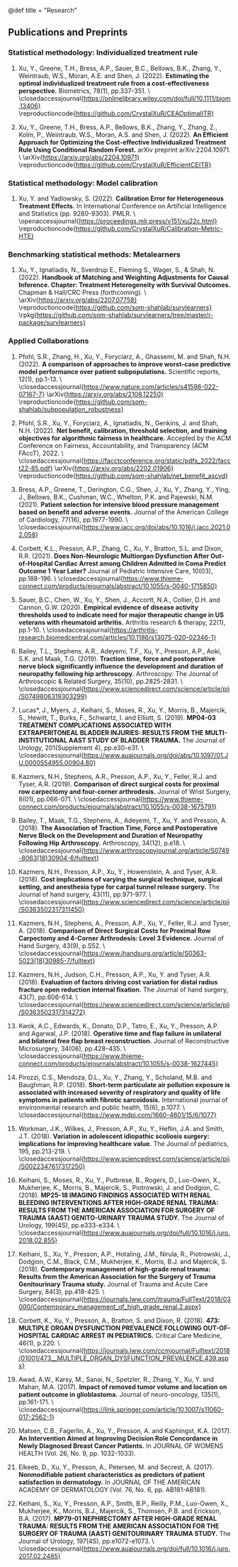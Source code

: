 @def title = "Research"



## Publications and Preprints

### Statistical methodology: Individualized treatment rule

1) Xu, Y., Greene, T.H., Bress, A.P., Sauer, B.C., Bellows, B.K., Zhang, Y., Weintraub, W.S., Moran, A.E. and Shen, J. (2022). **Estimating the optimal individualized treatment rule from a cost‐effectiveness perspective.** Biometrics, 78(1), pp.337-351. \\ \closedaccessjournal{https://onlinelibrary.wiley.com/doi/full/10.1111/biom.13406} \reproductioncode{https://github.com/CrystalXuR/CEAOptimalITR}

2) Xu, Y., Greene, T.H., Bress, A.P., Bellows, B.K., Zhang, Y., Zhang, Z., Kolm, P., Weintraub, W.S., Moran, A.S. and Shen, J. (2022). **An Efficient Approach for Optimizing the Cost-effective Individualized Treatment Rule Using Conditional Random Forest.** arXiv preprint arXiv:2204.10971. \\ \arXiv{https://arxiv.org/abs/2204.10971} \reproductioncode{https://github.com/CrystalXuR/EfficientCEITR}

### Statistical methodology: Model calibration

1) Xu, Y. and Yadlowsky, S. (2022). **Calibration Error for Heterogeneous Treatment Effects.** In International Conference on Artificial Intelligence and Statistics (pp. 9280-9303). PMLR. \\ \openaccessjournal{https://proceedings.mlr.press/v151/xu22c.html} \reproductioncode{https://github.com/CrystalXuR/Calibration-Metric-HTE}

### Benchmarking statistical methods: Metalearners

1) Xu, Y., Ignatiadis, N., Sverdrup E., Fleming S., Wager, S., & Shah, N. (2022). **Handbook of Matching and Weighting Adjustments for Causal Inference. Chapter: Treatment Heterogeneity with Survival Outcomes.** Chapman \& Hall/CRC Press (forthcoming). \\ \arXiv{https://arxiv.org/abs/2207.07758}  \reproductioncode{https://github.com/som-shahlab/survlearners} \rpkg{https://github.com/som-shahlab/survlearners/tree/master/r-package/survlearners} 

### Applied Collaborations
1) Pfohl, S.R., Zhang, H., Xu, Y., Foryciarz, A., Ghassemi, M. and Shah, N.H. (2022). **A comparison of approaches to improve worst-case predictive model performance over patient subpopulations.** Scientific reports, 12(1), pp.1-13. \\ \closedaccessjournal{https://www.nature.com/articles/s41598-022-07167-7} \arXiv{https://arxiv.org/abs/2108.12250} \reproductioncode{https://github.com/som-shahlab/subpopulation_robustness}

2) Pfohl, S.R., Xu, Y., Foryciarz, A., Ignatiadis, N., Genkins, J. and Shah, N.H. (2022). **Net benefit, calibration, threshold selection, and training objectives for algorithmic fairness in healthcare.** Accepted by the ACM Conference on Fairness, Accountability, and Transparency (ACM FAccT), 2022. \\ \closedaccessjournal{https://facctconference.org/static/pdfs_2022/facct22-85.pdf} \arXiv{https://arxiv.org/abs/2202.01906} \reproductioncode{https://github.com/som-shahlab/net_benefit_ascvd}

3) Bress, A.P., Greene, T., Derington, C.G., Shen, J., Xu, Y., Zhang, Y., Ying, J., Bellows, B.K., Cushman, W.C., Whelton, P.K. and Pajewski, N.M. (2021). **Patient selection for intensive blood pressure management based on benefit and adverse events.** Journal of the American College of Cardiology, 77(16), pp.1977-1990. \\ \closedaccessjournal{https://www.jacc.org/doi/abs/10.1016/j.jacc.2021.02.058}

4) Corbett, K.L., Presson, A.P., Zhang, C., Xu, Y., Bratton, S.L. and Dixon, R.R. (2021). **Does Non-Neurologic Multiorgan Dysfunction After Out-of-Hospital Cardiac Arrest among Children Admitted in Coma Predict Outcome 1 Year Later?** Journal of Pediatric Intensive Care, 10(03), pp.188-196. \\ \closedaccessjournal{https://www.thieme-connect.com/products/ejournals/abstract/10.1055/s-0040-1715850}

5) Sauer, B.C., Chen, W., Xu, Y., Shen, J., Accortt, N.A., Collier, D.H. and Cannon, G.W. (2020). **Empirical evidence of disease activity thresholds used to indicate need for major therapeutic change in US veterans with rheumatoid arthritis.** Arthritis research & therapy, 22(1), pp.1-10. \\ \closedaccessjournal{https://arthritis-research.biomedcentral.com/articles/10.1186/s13075-020-02346-1}

6) Bailey, T.L., Stephens, A.R., Adeyemi, T.F., Xu, Y., Presson, A.P., Aoki, S.K. and Maak, T.G. (2019). **Traction time, force and postoperative nerve block significantly influence the development and duration of neuropathy following hip arthroscopy.** Arthroscopy: The Journal of Arthroscopic & Related Surgery, 35(10), pp.2825-2831. \\ \closedaccessjournal{https://www.sciencedirect.com/science/article/pii/S0749806319303299}

7) Lucas*, J., Myers, J., Keihani, S., Moses, R., Xu, Y., Morris, B., Majercik, S., Hewitt, T., Burks, F., Schwartz, I. and Elliott, S. (2019). **MP04-03 TREATMENT COMPLICATIONS ASSOCIATED WITH EXTRAPERITONEAL BLADDER INJURIES: RESULTS FROM THE MULTI-INSTITUTIONAL AAST STUDY OF BLADDER TRAUMA.** The Journal of Urology, 201(Supplement 4), pp.e30-e31. \\ \closedaccessjournal{https://www.auajournals.org/doi/abs/10.1097/01.JU.0000554955.00904.80}

8) Kazmers, N.H., Stephens, A.R., Presson, A.P., Xu, Y., Feller, R.J. and Tyser, A.R. (2019). **Comparison of direct surgical costs for proximal row carpectomy and four-corner arthrodesis.** Journal of Wrist Surgery, 8(01), pp.066-071. \\ \closedaccessjournal{https://www.thieme-connect.com/products/ejournals/abstract/10.1055/s-0038-1675791}

9) Bailey, T., Maak, T.G., Stephens, A., Adeyemi, T., Xu, Y. and Presson, A. (2018). **The Association of Traction Time, Force and Postoperative Nerve Block on the Development and Duration of Neuropathy Following Hip Arthroscopy.** Arthroscopy, 34(12), p.e18. \\ \closedaccessjournal{https://www.arthroscopyjournal.org/article/S0749-8063(18)30904-6/fulltext}

10) Kazmers, N.H., Presson, A.P., Xu, Y., Howenstein, A. and Tyser, A.R. (2018). **Cost implications of varying the surgical technique, surgical setting, and anesthesia type for carpal tunnel release surgery.** The Journal of hand surgery, 43(11), pp.971-977. \\ \closedaccessjournal{https://www.sciencedirect.com/science/article/pii/S0363502317311450}

11) Kazmers, N.H., Stephens, A., Presson, A.P., Xu, Y., Feller, R.J. and Tyser, A. (2018). **Comparison of Direct Surgical Costs for Proximal Row Carpectomy and 4-Corner Arthrodesis: Level 3 Evidence.** Journal of Hand Surgery, 43(9), p.S52. \\ \closedaccessjournal{https://www.jhandsurg.org/article/S0363-5023(18)30985-7/fulltext}

12) Kazmers, N.H., Judson, C.H., Presson, A.P., Xu, Y. and Tyser, A.R. (2018). **Evaluation of factors driving cost variation for distal radius fracture open reduction internal fixation.** The Journal of hand surgery, 43(7), pp.606-614. \\ \closedaccessjournal{https://www.sciencedirect.com/science/article/pii/S0363502317314272}

13) Kwok, A.C., Edwards, K., Donato, D.P., Tatro, E., Xu, Y., Presson, A.P. and Agarwal, J.P. (2018). **Operative time and flap failure in unilateral and bilateral free flap breast reconstruction.** Journal of Reconstructive Microsurgery, 34(06), pp.428-435. \\ \closedaccessjournal{https://www.thieme-connect.com/products/ejournals/abstract/10.1055/s-0038-1627445}

14) Pirozzi, C.S., Mendoza, D.L., Xu, Y., Zhang, Y., Scholand, M.B. and Baughman, R.P. (2018). **Short-term particulate air pollution exposure is associated with increased severity of respiratory and quality of life symptoms in patients with fibrotic sarcoidosis.** International journal of environmental research and public health, 15(6), p.1077. \\ \closedaccessjournal{https://www.mdpi.com/1660-4601/15/6/1077}

15) Workman, J.K., Wilkes, J., Presson, A.P., Xu, Y., Heflin, J.A. and Smith, J.T. (2018). **Variation in adolescent idiopathic scoliosis surgery: implications for improving healthcare value.** The Journal of pediatrics, 195, pp.213-219. \\ \closedaccessjournal{https://www.sciencedirect.com/science/article/pii/S0022347617317250}

16) Keihani, S., Moses, R., Xu, Y., Putbrese, B., Rogers, D., Luo-Owen, X., Mukherjee, K., Morris, B., Majercik, S., Piotrowski, J. and Dodgion, C. (2018). **MP25-18 IMAGING FINDINGS ASSOCIATED WITH RENAL BLEEDING INTERVENTIONS AFTER HIGH-GRADE RENAL TRAUMA: RESULTS FROM THE AMERICAN ASSOCIATION FOR SURGERY OF TRAUMA (AAST) GENITO-URINARY TRAUMA STUDY.** The Journal of Urology, 199(4S), pp.e333-e334. \\ \closedaccessjournal{https://www.auajournals.org/doi/full/10.1016/j.juro.2018.02.855}

17) Keihani, S., Xu, Y., Presson, A.P., Hotaling, J.M., Nirula, R., Piotrowski, J., Dodgion, C.M., Black, C.M., Mukherjee, K., Morris, B.J. and Majercik, S. (2018). **Contemporary management of high-grade renal trauma: Results from the American Association for the Surgery of Trauma Genitourinary Trauma study.** Journal of Trauma and Acute Care Surgery, 84(3), pp.418-425. \\ \closedaccessjournal{https://journals.lww.com/jtrauma/FullText/2018/03000/Contemporary_management_of_high_grade_renal.2.aspx}

18) Corbett, K., Xu, Y., Presson, A., Bratton, S. and Dixon, R. (2018). **473: MULTIPLE ORGAN DYSFUNCTION PREVALENCE FOLLOWING OUT-OF-HOSPITAL CARDIAC ARREST IN PEDIATRICS.** Critical Care Medicine, 46(1), p.220. \\ \closedaccessjournal{https://journals.lww.com/ccmjournal/Fulltext/2018/01001/473__MULTIPLE_ORGAN_DYSFUNCTION_PREVALENCE.439.aspx}

19) Awad, A.W., Karsy, M., Sanai, N., Spetzler, R., Zhang, Y., Xu, Y. and Mahan, M.A. (2017). **Impact of removed tumor volume and location on patient outcome in glioblastoma.** Journal of neuro-oncology, 135(1), pp.161-171. \\ \closedaccessjournal{https://link.springer.com/article/10.1007/s11060-017-2562-1}

20) Matsen, C.B., Fagerlin, A., Xu, Y., Presson, A. and Kaphingst, K.A. (2017). **An Intervention Aimed at Improving Decision Role Concordance in Newly Diagnosed Breast Cancer Patients.** In JOURNAL OF WOMENS HEALTH (Vol. 26, No. 9, pp. 1032-1033).

21) Elkeeb, D., Xu, Y., Presson, A., Petersen, M. and Secrest, A. (2017). **Nonmodifiable patient characteristics as predictors of patient satisfaction in dermatology.** In JOURNAL OF THE AMERICAN ACADEMY OF DERMATOLOGY (Vol. 76, No. 6, pp. AB181-AB181).

22) Keihani, S., Xu, Y., Presson, A.P., Smith, B.P., Reilly, P.M., Luo-Owen, X., Mukherjee, K., Morris, B.J., Majercik, S., Thomsen, P.B. and Erickson, B.A. (2017). **MP79-01 NEPHRECTOMY AFTER HIGH-GRADE RENAL TRAUMA: RESULTS FROM THE AMERICAN ASSOCIATION FOR THE SURGERY OF TRAUMA (AAST) GENITOURINARY TRAUMA STUDY.** The Journal of Urology, 197(4S), pp.e1072-e1073. \\ \closedaccessjournal{https://www.auajournals.org/doi/full/10.1016/j.juro.2017.02.2485}
